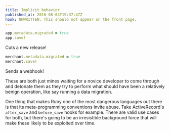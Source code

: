 ```yaml
---
title: Implicit behavior
published_at: 2016-08-04T19:37:47Z
hook: UNWRITTEN. This should not appear on the front page.
---
```


``` ruby
app.metadata.migrated = true
app.save!
```

Cuts a new release!

``` ruby
merchant.metadata.migrated = true
merchant.save!
```

Sends a webhook!

These are both just mines waiting for a novice developer to come through and
detonate them as they try to perform what should have been a relatively benign
operation, like say running a data migration.

One thing that makes Ruby one of the most dangerous languages out there is that
its meta-programming conventions invite abuse. Take ActiveRecord's `after_save`
and `before_save` hooks for example. There are valid use cases for both, but
there's going to be an irresistible background force that will make these
likely to be exploited over time.
